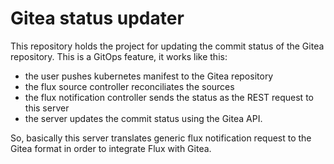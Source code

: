 # Gitea status updater

This repository holds the project for updating the commit status of the Gitea repository. This is a GitOps feature, it works like this:

- the user pushes kubernetes manifest to the Gitea repository
- the flux source controller reconciliates the sources
- the flux notification controller sends the status as the REST request to this server
- the server updates the commit status using the Gitea API.

So, basically this server translates generic flux notification request to the Gitea format in order to integrate Flux with Gitea.
